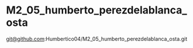 # M2_05_humberto_perezdelablanca_osta
git@github.com:Humbertico04/M2_05_humberto_perezdelablanca_osta.git
